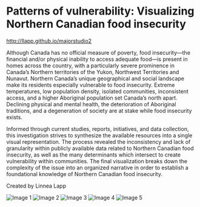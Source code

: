 # Patterns of vulnerability: Visualizing Northern Canadian food insecurity

http://llapp.github.io/majorstudio2

Although Canada has no official measure of poverty, food
insecurity—the financial and/or physical inability to access
adequate food—is present in homes across the country, with a
particularly severe prominence in Canada’s Northern territories
of the Yukon, Northwest Territories and Nunavut. Northern
Canada’s unique geographical and social landscape make
its residents especially vulnerable to food insecurity. Extreme
temperatures, low population density, isolated communities,
inconsistent access, and a higher Aboriginal population set
Canada’s north apart. Declining physical and mental health, the
deterioration of Aboriginal traditions, and a degeneration of
society are at stake while food insecurity exists.

Informed through current studies, reports, initiatives, and data
collection, this investigation strives to synthesize the available
resources into a single visual representation. The process
revealed the inconsistency and lack of granularity within publicly
available data related to Northern Canadian food insecurity,
as well as the many determinants which intersect to create
vulnerability within communities. The final visualization breaks
down the complexity of the issue into an organized narrative
in order to establish a foundational knowledge of Northern
Canadian food insecurity.

Created by Linnea Lapp

![Image 1](https://github.com/llapp/majorstudio2/tree/master/documentation/1.png "Image 1")
![Image 2](https://github.com/llapp/majorstudio2/tree/master/documentation/2.png "Image 2")
![Image 3](https://github.com/llapp/majorstudio2/tree/master/documentation/3.png "Image 3")
![Image 4](https://github.com/llapp/majorstudio2/tree/master/documentation/4.png "Image 4")
![Image 5](https://github.com/llapp/majorstudio2/tree/master/documentation/5.png "Image 5")
